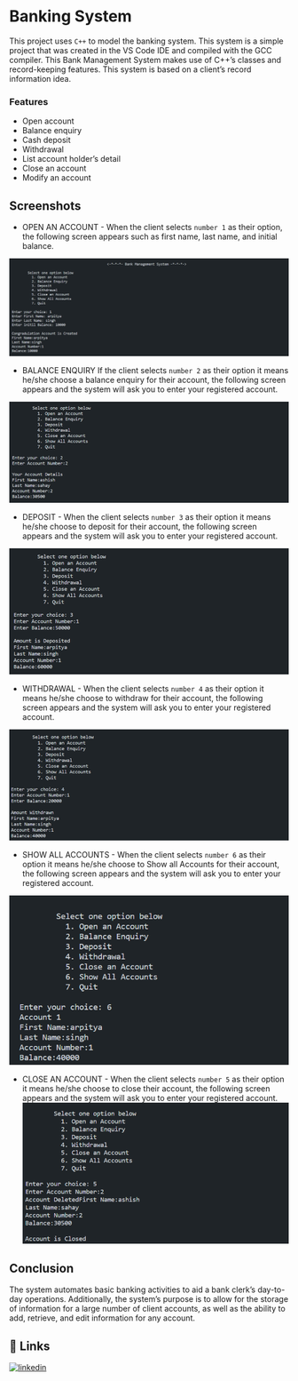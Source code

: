 
# Banking System

This project uses ``C++`` to model the banking system. This system is a simple project that was created in the VS Code IDE and compiled with the GCC compiler.
This Bank Management System makes use of C++’s classes and record-keeping features. This system is based on a client’s record information idea.

### Features

- Open account
- Balance enquiry 
- Cash deposit 
- Withdrawal
- List account holder’s detail
- Close an account
- Modify an account

## Screenshots
- OPEN AN ACCOUNT -
When the client selects ``number 1`` as their option, the following screen appears such as first name, last name, and initial balance.

![App Screenshot](https://github.com/arpitya/Banking-System/blob/main/images/Picture1.png?raw=true468x300)

- BALANCE ENQUIRY
If the client selects ``number 2`` as their option it means he/she choose a balance enquiry for their account, the following screen appears and the system will ask you to enter your registered account.

![App Screenshot](https://github.com/arpitya/Banking-System/blob/main/images/Picture2.png?raw=true468x300)

- DEPOSIT - 
When the client selects ``number 3`` as their option it means he/she choose to deposit for their account, the following screen appears and the system will ask you to enter your registered account.

![App Screenshot](https://github.com/arpitya/Banking-System/blob/main/images/Picture3.png?raw=true468x300)

- WITHDRAWAL - 
When the client selects ``number 4`` as their option it means he/she choose to withdraw for their account, the following screen appears and the system will ask you to enter your registered account.

![App Screenshot](https://github.com/arpitya/Banking-System/blob/main/images/Picture4.png?raw=true468x300)

- SHOW ALL ACCOUNTS -
When the client selects ``number 6`` as their option it means he/she choose to Show all Accounts for their account, the following screen appears and the system will ask you to enter your registered account.

![App Screenshot](https://github.com/arpitya/Banking-System/blob/main/images/Picture6.png?raw=true468x300)

- CLOSE AN ACCOUNT - 
When the client selects ``number 5`` as their option it means he/she choose to close their account, the following screen appears and the system will ask you to enter your registered account.
![App Screenshot](https://github.com/arpitya/Banking-System/blob/main/images/Picture5.png?raw=true468x300)



## Conclusion

The system automates basic banking activities to aid a bank clerk’s day-to-day operations. Additionally, the system’s purpose is to allow for the storage of information for a large number of client accounts, as well as the ability to add, retrieve, and edit information for any account.




## 🔗 Links
[![linkedin](https://img.shields.io/badge/linkedin-0A66C2?style=for-the-badge&logo=linkedin&logoColor=white)](https://www.linkedin.com/in/arpitya-singh-239457215/)

